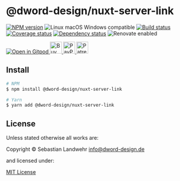 <!-- TITLE/ -->
# @dword-design/nuxt-server-link
<!-- /TITLE -->

<!-- BADGES/ -->
[![NPM version](https://img.shields.io/npm/v/@dword-design/nuxt-server-link.svg)](https://npmjs.org/package/@dword-design/nuxt-server-link)
![Linux macOS Windows compatible](https://img.shields.io/badge/os-linux%20%7C%C2%A0macos%20%7C%C2%A0windows-blue)
[![Build status](https://github.com/dword-design/nuxt-server-link/workflows/build/badge.svg)](https://github.com/dword-design/nuxt-server-link/actions)
[![Coverage status](https://img.shields.io/coveralls/dword-design/nuxt-server-link)](https://coveralls.io/github/dword-design/nuxt-server-link)
[![Dependency status](https://img.shields.io/david/dword-design/nuxt-server-link)](https://david-dm.org/dword-design/nuxt-server-link)
![Renovate enabled](https://img.shields.io/badge/renovate-enabled-brightgreen)

<a href="https://gitpod.io/#https://github.com/dword-design/bar">
  <img src="https://gitpod.io/button/open-in-gitpod.svg" alt="Open in Gitpod">
</a><a href="https://www.buymeacoffee.com/dword">
  <img
    src="https://www.buymeacoffee.com/assets/img/guidelines/download-assets-sm-2.svg"
    alt="Buy Me a Coffee"
    height="32"
  >
</a><a href="https://paypal.me/SebastianLandwehr">
  <img
    src="https://dword-design.de/images/paypal.svg"
    alt="PayPal"
    height="32"
  >
</a><a href="https://www.patreon.com/dworddesign">
  <img
    src="https://dword-design.de/images/patreon.svg"
    alt="Patreon"
    height="32"
  >
</a>
<!-- /BADGES -->

<!-- DESCRIPTION/ -->

<!-- /DESCRIPTION -->

<!-- INSTALL/ -->
## Install

```bash
# NPM
$ npm install @dword-design/nuxt-server-link

# Yarn
$ yarn add @dword-design/nuxt-server-link
```
<!-- /INSTALL -->

<!-- LICENSE/ -->
## License

Unless stated otherwise all works are:

Copyright &copy; Sebastian Landwehr <info@dword-design.de>

and licensed under:

[MIT License](https://opensource.org/licenses/MIT)
<!-- /LICENSE -->
